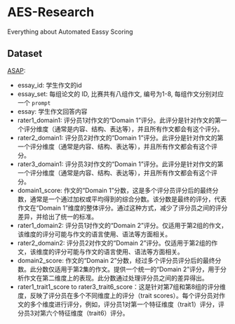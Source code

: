 # AES-Research
Everything about Automated Eassy Scoring


## Dataset

[ASAP](https://www.kaggle.com/c/asap-aes/data?select=Essay_Set_Descriptions.zip):  
- essay_id: 学生作文的id
- essay_set: 每组论文的 ID, 比赛共有八组作文, 编号为1-8, 每组作文分别对应一个 `prompt` 
- essay: 学生作文回答内容
- rater1_domain1: 评分员1对作文的“Domain 1”评分。此评分是针对作文的第一个评分维度（通常是内容、结构、表达等），并且所有作文都会有这个评分。
- rater2_domain1: 评分员2对作文的“Domain 1”评分。此评分是针对作文的第一个评分维度（通常是内容、结构、表达等），并且所有作文都会有这个评分。
- rater3_domain1: 评分员3对作文的“Domain 1”评分。此评分是针对作文的第一个评分维度（通常是内容、结构、表达等），并且所有作文都会有这个评分。
- domain1_score:  作文的“Domain 1”分数，这是多个评分员评分后的最终分数，通常是一个通过加权或平均得到的综合分数。该分数是最终的评分，代表作文在“Domain 1”维度的整体评分。通过这种方式，减少了评分员之间的评分差异，并给出了统一的标准。
- rater1_domain2: 评分员1对作文的“Domain 2”评分。仅适用于第2组的作文，该维度的评分可能与作文的语言使用、语法等方面相关。
- rater2_domain2: 评分员2对作文的“Domain 2”评分。仅适用于第2组的作文，该维度的评分可能与作文的语言使用、语法等方面相关。
- domain2_score: 作文的“Domain 2”分数，经过多个评分员评分后的最终分数。此分数仅适用于第2集的作文。提供一个统一的“Domain 2”评分，用于分析作文在第二维度上的表现。此分数通过处理评分员之间的差异得出。
- rater1_trait1_score to rater3_trait6_score：这是针对第7组和第8组的评分维度，反映了评分员在多个不同维度上的评分（trait scores）。每个评分员对作文的多个维度进行评分，例如，评分员1对第一个特征维度（trait1）评分，评分员3对第六个特征维度（trait6）评分。
